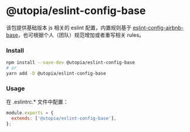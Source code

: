 # @utopia/eslint-config-base

该包提供基础版本 js 相关的 eslint 配置，内置规则基于 [eslint-config-airbnb-base][eslint-config-airbnb-base-url]，也可根据个人（团队）规范增加或者重写相关 rules。

### Install
``` sh
npm install --save-dev @utopia/eslint-config-base
# or 
yarn add -D @utopia/eslint-config-base
```

### Usage
在 .eslintrc.* 文件中配置：
``` js
module.exports = {
  extends: ['@utopia/eslint-config-base'],
};
```

[eslint-config-airbnb-base-url]: https://github.com/airbnb/javascript/tree/master/packages/eslint-config-airbnb-base